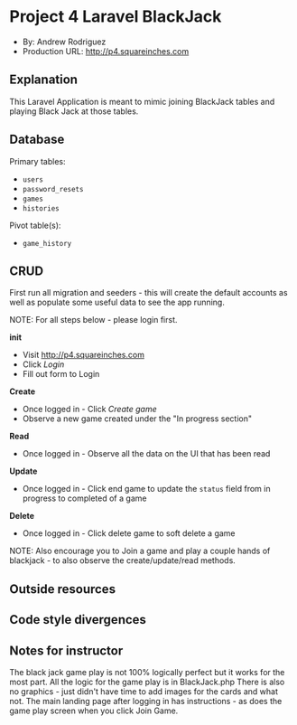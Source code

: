 # Project 4 Laravel BlackJack
+ By: Andrew Rodriguez
+ Production URL: <http://p4.squareinches.com>

## Explanation
This Laravel Application is meant to mimic joining BlackJack tables and playing Black Jack at those tables.

## Database
Primary tables:
  + `users`
  + `password_resets`
  + `games`
  + `histories`
  
Pivot table(s):
  + `game_history`


## CRUD
First run all migration and seeders - this will create the default accounts as well as populate some useful data to see the app running.

NOTE: For all steps below - please login first.

__init__
  + Visit <http://p4.squareinches.com>
  + Click *Login*
  + Fill out form to Login

__Create__
  + Once logged in - Click *Create game*
  + Observe a new game created under the "In progress section"
  
__Read__
  + Once logged in - Observe all the data on the UI that has been read
  
__Update__
  + Once logged in - Click end game to update the `status` field from in progress to completed of a game
  
__Delete__
  + Once logged in - Click delete game to soft delete a game

NOTE: Also encourage you to Join a game and play a couple hands of blackjack - to also observe the create/update/read methods.

## Outside resources

## Code style divergences

## Notes for instructor
The black jack game play is not 100% logically perfect but it works for the most part. 
All the logic for the game play is in BlackJack.php
There is also no graphics - just didn't have time to add images for the cards and what not.
The main landing page after logging in has instructions - as does the game play screen when you click Join Game.
